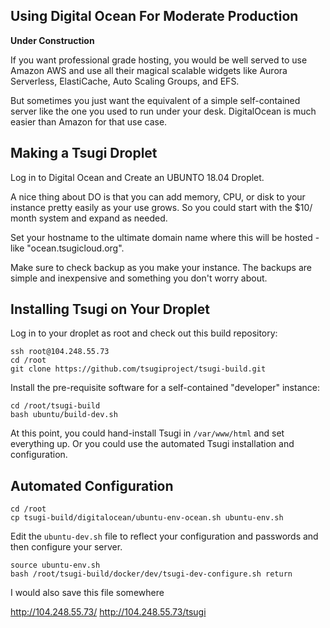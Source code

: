 
Using Digital Ocean For Moderate Production
-------------------------------------------

**Under Construction**

If you want professional grade hosting, you would be well served
to use Amazon AWS and use all their magical scalable widgets like
Aurora Serverless, ElastiCache, Auto Scaling Groups, and EFS.

But sometimes you just want the equivalent of a simple self-contained
server like the one you used to run under your desk.  DigitalOcean
is much easier than Amazon for that use case.

Making a Tsugi Droplet
----------------------

Log in to Digital Ocean and Create an UBUNTO 18.04  Droplet.

A nice thing about DO is that you can add memory, CPU, or 
disk to your instance pretty easily
as your use grows.  So you could start with the $10/ month system
and expand as needed.

Set your hostname to the ultimate domain name where this will
be hosted - like "ocean.tsugicloud.org".

Make sure to check backup as you make your instance.  The backups
are simple and inexpensive and something you don't worry about.

Installing Tsugi on Your Droplet
--------------------------------

Log in to your droplet as root and check out this build repository:

    ssh root@104.248.55.73
    cd /root
    git clone https://github.com/tsugiproject/tsugi-build.git

Install the pre-requisite software for a self-contained "developer" instance:

    cd /root/tsugi-build
    bash ubuntu/build-dev.sh

At this point, you could hand-install Tsugi in `/var/www/html` and set everything
up.  Or you could use the automated Tsugi installation and configuration.

Automated Configuration
-----------------------

    cd /root
    cp tsugi-build/digitalocean/ubuntu-env-ocean.sh ubuntu-env.sh

Edit the `ubuntu-dev.sh` file to reflect your configuration and passwords
and then configure your server.

    source ubuntu-env.sh
    bash /root/tsugi-build/docker/dev/tsugi-dev-configure.sh return

I would also save this file somewhere

http://104.248.55.73/
http://104.248.55.73/tsugi


